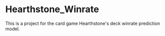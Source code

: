 # Hearthstone_Winrate
This is a project for the card game Hearthstone's deck winrate prediction model.
